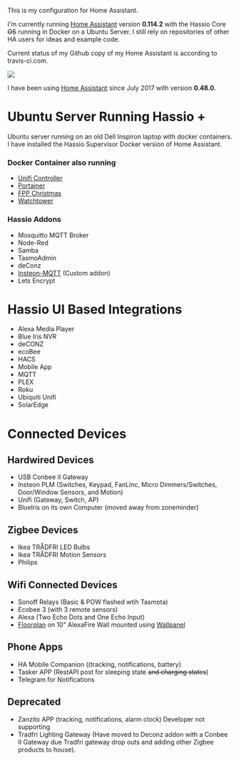This is my configuration for Home Assistant.

I'm currently running [Home Assistant](https://home-assistant.io) version __0.114.2__ with the Hassio Core ~~OS~~ running in Docker on a Ubuntu Server. 
I still rely on repositories of other HA users for ideas and example code. 

Current status of my Github copy of my Home Assistant is according to travis-ci.com.

<a href="https://travis-ci.com/djryan012/homeassistant-config"><img src="https://travis-ci.com/djryan012/homeassistant-config.svg?branch=master"/></a>

I have been using [Home Assistant](https://home-assistant.io) since July 2017 with version __0.48.0__.


# Ubuntu Server Running Hassio +
Ubuntu server running on an old Dell Inspiron laptop with docker containers. I have installed the Hassio Supervisor Docker version of Home Assistant.

### Docker Container also running
* <a href="https://unifi-network.ui.com/">Unifi Controller</a>
* <a href="* https://www.portainer.io/">Portainer</a>
* <a href= "https://github.com/FalconChristmas/fpp">FPP Christmas</a>
* <a href= "https://containrrr.dev/watchtower">Watchtower</a>

### Hassio Addons
* Mosquitto MQTT Broker 
* Node-Red
* Samba
* TasmoAdmin
* deConz
* <a href="https://github.com/TD22057/insteon-mqtt">Insteon-MQTT</a> (Custom addon)
* Lets Encrypt

# Hassio UI Based Integrations
* Alexa Media Player
* Blue Iris NVR
* deCONZ
* ecoBee
* HACS
* Mobile App
* MQTT
* PLEX
* Roku
* Ubiquiti Unifi
* SolarEdge

# Connected Devices
## Hardwired Devices
* USB Conbee II Gateway
* Insteon  PLM (Switches, Keypad, FanLinc, Micro Dimmers/Switches, Door/Window Sensors, and Motion)  
* Unifi (Gateway, Switch, AP)
* BlueIris on its own Computer (moved away from zoneminder)

## Zigbee Devices
* Ikea TRÅDFRI LED Bulbs
* Ikea TRÅDFRI Motion Sensors
* Philips 

## Wifi Connected Devices
* Sonoff Relays (Basic & POW flashed wtih Tasmota)
* Ecobee 3 (with 3 remote sensors)
* Alexa (Two Echo Dots and One Echo Input)
* <a href="https://github.com/pkozul/ha-floorplan">Floorplan</a> on 10" AlexaFire Wall mounted using <a href="https://github.com/thanksmister/wallpanel-android">Wallpanel</a>

## Phone Apps
* HA Mobile Companion ((tracking, notifications, battery)
* Tasker APP (RestAPI post for sleeping state ~~and charging states~~)
* Telegram for Notifications

## Deprecated
* Zanzito APP (tracking, notifications, alarm clock) Developer not supporting
* Tradfri Lighting Gateway (Have moved to Deconz addon with a Conbee II Gateway due Tradfri gateway drop outs and adding other Zigbee products to house).
